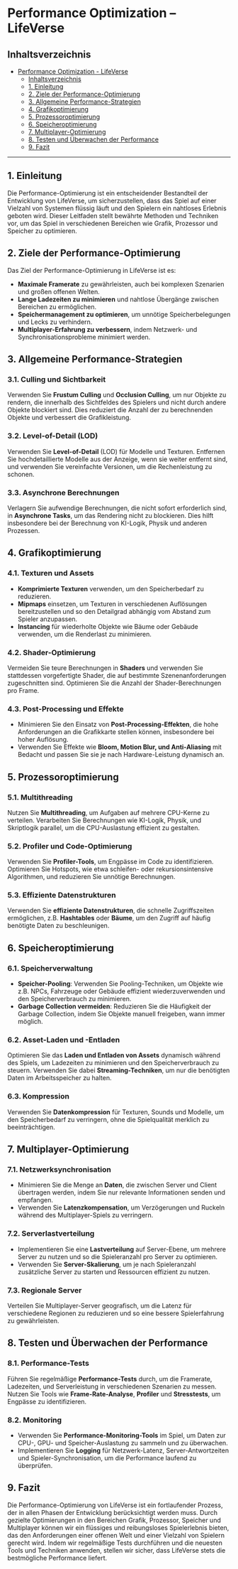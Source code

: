 # Performance Optimization – LifeVerse

## Inhaltsverzeichnis

- [Performance Optimization - LifeVerse](performance-optimization--lifeverse)
  - [Inhaltsverzeichnis](#inhaltsverzeichnis)
  - [1. Einleitung](#1-einleitung)
  - [2. Ziele der Performance-Optimierung](#2-ziele-der-performance-optimierung)
  - [3. Allgemeine Performance-Strategien](#3-allgemeine-performance-strategien)
  - [4. Grafikoptimierung](#4-grafikoptimierung)
  - [5. Prozessoroptimierung](#5-prozessoroptimierung)
  - [6. Speicheroptimierung](#6-speicheroptimierung)
  - [7. Multiplayer-Optimierung](#7-multiplayer-optimierung)
  - [8. Testen und Überwachen der Performance](#8-testen-und-überwachen-der-performance)
  - [9. Fazit](#9-fazit)

---

## 1. Einleitung

Die Performance-Optimierung ist ein entscheidender Bestandteil der Entwicklung von LifeVerse, um sicherzustellen, dass das Spiel auf einer Vielzahl von Systemen flüssig läuft und den Spielern ein nahtloses Erlebnis geboten wird. Dieser Leitfaden stellt bewährte Methoden und Techniken vor, um das Spiel in verschiedenen Bereichen wie Grafik, Prozessor und Speicher zu optimieren.

## 2. Ziele der Performance-Optimierung

Das Ziel der Performance-Optimierung in LifeVerse ist es:

- **Maximale Framerate** zu gewährleisten, auch bei komplexen Szenarien und großen offenen Welten.
- **Lange Ladezeiten zu minimieren** und nahtlose Übergänge zwischen Bereichen zu ermöglichen.
- **Speichermanagement zu optimieren**, um unnötige Speicherbelegungen und Lecks zu verhindern.
- **Multiplayer-Erfahrung zu verbessern**, indem Netzwerk- und Synchronisationsprobleme minimiert werden.

## 3. Allgemeine Performance-Strategien

### 3.1. Culling und Sichtbarkeit

Verwenden Sie **Frustum Culling** und **Occlusion Culling**, um nur Objekte zu rendern, die innerhalb des Sichtfeldes des Spielers und nicht durch andere Objekte blockiert sind. Dies reduziert die Anzahl der zu berechnenden Objekte und verbessert die Grafikleistung.

### 3.2. Level-of-Detail (LOD)

Verwenden Sie **Level-of-Detail** (LOD) für Modelle und Texturen. Entfernen Sie hochdetaillierte Modelle aus der Anzeige, wenn sie weiter entfernt sind, und verwenden Sie vereinfachte Versionen, um die Rechenleistung zu schonen.

### 3.3. Asynchrone Berechnungen

Verlagern Sie aufwendige Berechnungen, die nicht sofort erforderlich sind, in **Asynchrone Tasks**, um das Rendering nicht zu blockieren. Dies hilft insbesondere bei der Berechnung von KI-Logik, Physik und anderen Prozessen.

## 4. Grafikoptimierung

### 4.1. Texturen und Assets

- **Komprimierte Texturen** verwenden, um den Speicherbedarf zu reduzieren.
- **Mipmaps** einsetzen, um Texturen in verschiedenen Auflösungen bereitzustellen und so den Detailgrad abhängig vom Abstand zum Spieler anzupassen.
- **Instancing** für wiederholte Objekte wie Bäume oder Gebäude verwenden, um die Renderlast zu minimieren.

### 4.2. Shader-Optimierung

Vermeiden Sie teure Berechnungen in **Shaders** und verwenden Sie stattdessen vorgefertigte Shader, die auf bestimmte Szenenanforderungen zugeschnitten sind. Optimieren Sie die Anzahl der Shader-Berechnungen pro Frame.

### 4.3. Post-Processing und Effekte

- Minimieren Sie den Einsatz von **Post-Processing-Effekten**, die hohe Anforderungen an die Grafikkarte stellen können, insbesondere bei hoher Auflösung.
- Verwenden Sie Effekte wie **Bloom, Motion Blur, und Anti-Aliasing** mit Bedacht und passen Sie sie je nach Hardware-Leistung dynamisch an.

## 5. Prozessoroptimierung

### 5.1. Multithreading

Nutzen Sie **Multithreading**, um Aufgaben auf mehrere CPU-Kerne zu verteilen. Verarbeiten Sie Berechnungen wie KI-Logik, Physik, und Skriptlogik parallel, um die CPU-Auslastung effizient zu gestalten.

### 5.2. Profiler und Code-Optimierung

Verwenden Sie **Profiler-Tools**, um Engpässe im Code zu identifizieren. Optimieren Sie Hotspots, wie etwa schleifen- oder rekursionsintensive Algorithmen, und reduzieren Sie unnötige Berechnungen.

### 5.3. Effiziente Datenstrukturen

Verwenden Sie **effiziente Datenstrukturen**, die schnelle Zugriffszeiten ermöglichen, z.B. **Hashtables** oder **Bäume**, um den Zugriff auf häufig benötigte Daten zu beschleunigen.

## 6. Speicheroptimierung

### 6.1. Speicherverwaltung

- **Speicher-Pooling**: Verwenden Sie Pooling-Techniken, um Objekte wie z.B. NPCs, Fahrzeuge oder Gebäude effizient wiederzuverwenden und den Speicherverbrauch zu minimieren.
- **Garbage Collection vermeiden**: Reduzieren Sie die Häufigkeit der Garbage Collection, indem Sie Objekte manuell freigeben, wann immer möglich.

### 6.2. Asset-Laden und -Entladen

Optimieren Sie das **Laden und Entladen von Assets** dynamisch während des Spiels, um Ladezeiten zu minimieren und den Speicherverbrauch zu steuern. Verwenden Sie dabei **Streaming-Techniken**, um nur die benötigten Daten im Arbeitsspeicher zu halten.

### 6.3. Kompression

Verwenden Sie **Datenkompression** für Texturen, Sounds und Modelle, um den Speicherbedarf zu verringern, ohne die Spielqualität merklich zu beeinträchtigen.

## 7. Multiplayer-Optimierung

### 7.1. Netzwerksynchronisation

- Minimieren Sie die Menge an **Daten**, die zwischen Server und Client übertragen werden, indem Sie nur relevante Informationen senden und empfangen.
- Verwenden Sie **Latenzkompensation**, um Verzögerungen und Ruckeln während des Multiplayer-Spiels zu verringern.

### 7.2. Serverlastverteilung

- Implementieren Sie eine **Lastverteilung** auf Server-Ebene, um mehrere Server zu nutzen und so die Spieleranzahl pro Server zu optimieren.
- Verwenden Sie **Server-Skalierung**, um je nach Spieleranzahl zusätzliche Server zu starten und Ressourcen effizient zu nutzen.

### 7.3. Regionale Server

Verteilen Sie Multiplayer-Server geografisch, um die Latenz für verschiedene Regionen zu reduzieren und so eine bessere Spielerfahrung zu gewährleisten.

## 8. Testen und Überwachen der Performance

### 8.1. Performance-Tests

Führen Sie regelmäßige **Performance-Tests** durch, um die Framerate, Ladezeiten, und Serverleistung in verschiedenen Szenarien zu messen. Nutzen Sie Tools wie **Frame-Rate-Analyse**, **Profiler** und **Stresstests**, um Engpässe zu identifizieren.

### 8.2. Monitoring

- Verwenden Sie **Performance-Monitoring-Tools** im Spiel, um Daten zur CPU-, GPU- und Speicher-Auslastung zu sammeln und zu überwachen.
- Implementieren Sie **Logging** für Netzwerk-Latenz, Server-Antwortzeiten und Spieler-Synchronisation, um die Performance laufend zu überprüfen.

## 9. Fazit

Die Performance-Optimierung von LifeVerse ist ein fortlaufender Prozess, der in allen Phasen der Entwicklung berücksichtigt werden muss. Durch gezielte Optimierungen in den Bereichen Grafik, Prozessor, Speicher und Multiplayer können wir ein flüssiges und reibungsloses Spielerlebnis bieten, das den Anforderungen einer offenen Welt und einer Vielzahl von Spielern gerecht wird. Indem wir regelmäßige Tests durchführen und die neuesten Tools und Techniken anwenden, stellen wir sicher, dass LifeVerse stets die bestmögliche Performance liefert.
